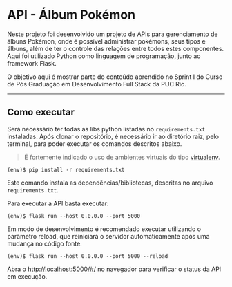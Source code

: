 # API - Álbum Pokémon

Neste projeto foi desenvolvido um projeto de APIs para gerenciamento de álbuns Pokémon, onde é possível administrar pokémons, seus tipos e álbuns, além de ter o controle das relações entre todos estes componentes. Aqui foi utilizado Python como linguagem de programação, junto ao framework Flask.

O objetivo aqui é mostrar parte do conteúdo aprendido no Sprint I do Curso de Pós Graduação em Desenvolvimento Full Stack da PUC Rio.

---
## Como executar

Será necessário ter todas as libs python listadas no `requirements.txt` instaladas.
Após clonar o repositório, é necessário ir ao diretório raiz, pelo terminal, para poder executar os comandos descritos abaixo.

> É fortemente indicado o uso de ambientes virtuais do tipo [virtualenv](https://virtualenv.pypa.io/en/latest/installation.html).

```
(env)$ pip install -r requirements.txt
```

Este comando instala as dependências/bibliotecas, descritas no arquivo `requirements.txt`.

Para executar a API  basta executar:

```
(env)$ flask run --host 0.0.0.0 --port 5000
```

Em modo de desenvolvimento é recomendado executar utilizando o parâmetro reload, que reiniciará o servidor
automaticamente após uma mudança no código fonte. 

```
(env)$ flask run --host 0.0.0.0 --port 5000 --reload
```

Abra o [http://localhost:5000/#/](http://localhost:5000/#/) no navegador para verificar o status da API em execução.
